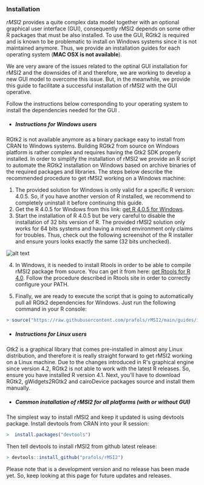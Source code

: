 ### Installation

*rMSI2* provides a quite complex data model together with an optional graphical user interface (GUI), consequently rMSI2 depends on some other R packages that must be also installed. To use the GUI, RGtk2 is required and is known to be problematic to install on Windows systems since it is not maintained anymore. Thus, we provide an installation guides for each operating system (**MAC OSX is not available**).

We are very aware of the issues related to the optinal GUI installation for rMSI2 and the downsides of it and therefore, we are working to develop a new GUI model to overcome this issue. But, in the meanwhile, we provide this guide to facilitate a successful installation of rMSI2 with the GUI operative. 

Follow the instructions below corresponding to your operating system to install the dependencies needed for the GUI .

* ##### Instructions for Windows users

RGtk2 is not available anymore as a binary package easy to install from CRAN to Windows systems. Building RGtk2 from source on Windows platform is rather complex and requires having the Gtk2 SDK properly installed. In order to simplify the installation of rMSI2 we provide an R script to automate the RGtk2 installation on Windows based on archive binaries of the required packages and libraries. The steps below describe the recommended procedure to get rMSI2 working on a Windows machine:

1. The provided solution for Windows is only valid for a specific R version: 4.0.5. So, if you have another version of R installed, we recommend to completely uninstall it before continuing this guide.
2. Get the R 4.0.5 for Windows from this link: [get R 4.0.5 for Windows](https://cloud.r-project.org/bin/windows/base/old/4.0.5/R-4.0.5-win.exe "Download R 4.0.5").
3. Start the installation of R 4.0.5 but be very careful to disable the installation of 32 bits version of R. The provided rMSI2 solution only works for 64 bits systems and having a mixed environment only claims for troubles. Thus, check out the following screenshot of the R installer and ensure yours looks exactly the same (32 bits unchecked).

![alt text](https://github.com/prafols/rMSI2/blob/main/guides/img/Screenshot_installingR.png "R 4.0.5 Installation")

4. In Windows, it is needed to install Rtools in order to be able to compile rMSI2 package from source. You can get it from here: [get Rtools for R 4.0](https://cran.r-project.org/bin/windows/Rtools/rtools40.html "Rtools"). Follow the procedure described in Rtools site in order to correctly configure your PATH.

5. Finally, we are ready to execute the script that is going to automatically pull all RGtk2 dependencies for Windows. Just run the following command in your R console:

```R
> source("https://raw.githubusercontent.com/prafols/rMSI2/main/guides/installing_RGtk2_win.R")
```

* ##### Instructions for Linux users
Gtk2 is a graphical library that comes pre-installed in almost any Linux distribution, and therefore it is really straight forward to get rMSI2 working on a Linux machine. Due to the changes introduced in R's graphical engine since version 4.2, RGtk2 is not able to work with the latest R releases. So, ensure you have installed R version 4.1. Next, you'll have to download RGtk2, gWidgets2RGtk2 and cairoDevice packages source and install them manually.

* ##### Common installation of rMSI2 for all platforms (with or without GUI)
The simplest way to install rMSI2 and keep it updated is using devtools package. Install devtools from CRAN into your R session:
```R
>  install.packages("devtools")
```
Then tell devtools to install rMSI2 from github latest release:
```R
> devtools::install_github("prafols/rMSI2")
```

Please note that is a development version and no release has been made yet. So, keep looking at this page for future updates and releases.

